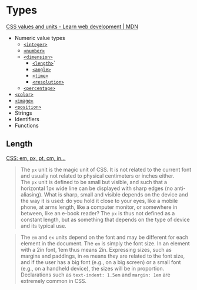 # Types
[CSS values and units - Learn web development | MDN](https://developer.mozilla.org/en-US/docs/Learn/CSS/Building_blocks/Values_and_units)

- Numeric value types
  - [`<integer>`](https://developer.mozilla.org/en-US/docs/Web/CSS/integer)
  - [`<number>`](https://developer.mozilla.org/en-US/docs/Web/CSS/number)
  - [`<dimension>`](https://developer.mozilla.org/en-US/docs/Web/CSS/dimension)
    - [`<length>`](https://developer.mozilla.org/en-US/docs/Web/CSS/length)`
    - [`<angle>`](https://developer.mozilla.org/en-US/docs/Web/CSS/angle)
    - [`<time>`](https://developer.mozilla.org/en-US/docs/Web/CSS/time)
    - [`<resolution>`](https://developer.mozilla.org/en-US/docs/Web/CSS/resolution)
  - [`<percentage>`](https://developer.mozilla.org/en-US/docs/Web/CSS/percentage)
- [`<color>`](color.md)
- [`<image>`](https://developer.mozilla.org/en-US/docs/Web/CSS/image)
- [`<position>`](https://developer.mozilla.org/en-US/docs/Web/CSS/position_value)
- Strings
- Identifiers
- Functions

## Length
[CSS: em, px, pt, cm, in…](https://www.w3.org/Style/Examples/007/units.en.html)

> The `px` unit is the magic unit of CSS. It is not related to the current font and usually not related to physical centimeters or inches either. The `px` unit is defined to be small but visible, and such that a horizontal 1px wide line can be displayed with sharp edges (no anti-aliasing). What is sharp, small and visible depends on the device and the way it is used: do you hold it close to your eyes, like a mobile phone, at arms length, like a computer monitor, or somewhere in between, like an e-book reader? The `px` is thus not defined as a constant length, but as something that depends on the type of device and its typical use.

> The `em` and `ex` units depend on the font and may be different for each element in the document. The `em` is simply the font size. In an element with a 2in font, 1em thus means 2in. Expressing sizes, such as margins and paddings, in `em` means they are related to the font size, and if the user has a big font (e.g., on a big screen) or a small font (e.g., on a handheld device), the sizes will be in proportion. Declarations such as `text-indent: 1.5em` and `margin: 1em` are extremely common in CSS.
